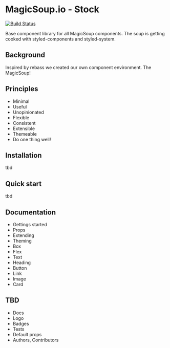 # MagicSoup.io - Stock

[![Build Status](https://travis-ci.com/magicsoup-io/stock.svg?branch=master)](https://travis-ci.com/magicsoup-io/stock)

Base component library for all MagicSoup components. The soup is getting cooked with styled-components and styled-system.

## Background

Inspired by rebass we created our own component environment. The MagicSoup! 

## Principles

- Minimal
- Useful
- Unopinionated
- Flexible
- Consistent
- Extensible
- Themeable
- Do one thing well!

## Installation
tbd

## Quick start
tbd

## Documentation

- Gettings started
- Props
- Extending
- Theming
- Box
- Flex
- Text
- Heading
- Button
- Link
- Image
- Card


## TBD
- Docs
- Logo
- Badges
- Tests
- Default props
- Authors, Contributors
